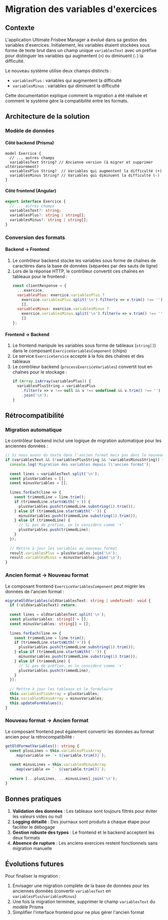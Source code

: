 # Migration des variables d'exercices

## Contexte

L'application Ultimate Frisbee Manager a évolué dans sa gestion des variables d'exercices. Initialement, les variables étaient stockées sous forme de texte brut dans un champ unique `variablesText` avec un préfixe pour distinguer les variables qui augmentent (`+`) ou diminuent (`-`) la difficulté.

Le nouveau système utilise deux champs distincts :
- `variablesPlus` : variables qui augmentent la difficulté
- `variablesMinus` : variables qui diminuent la difficulté

Cette documentation explique comment la migration a été réalisée et comment le système gère la compatibilité entre les formats.

## Architecture de la solution

### Modèle de données

#### Côté backend (Prisma)

```prisma
model Exercice {
  // ... autres champs
  variablesText String? // Ancienne version (à migrer et supprimer ultérieurement)
  variablesPlus String?  // Variables qui augmentent la difficulté (+)
  variablesMinus String? // Variables qui diminuent la difficulté (-)
}
```

#### Côté frontend (Angular)

```typescript
export interface Exercice {
  // ... autres champs
  variablesText?: string;
  variablesPlus?: string | string[];
  variablesMinus?: string | string[];
}
```

### Conversion des formats

#### Backend → Frontend

1. Le contrôleur backend stocke les variables sous forme de chaînes de caractères dans la base de données (séparées par des sauts de ligne)
2. Lors de la réponse HTTP, le contrôleur convertit ces chaînes en tableaux pour le frontend :
   ```javascript
   const clientResponse = {
     ...exercice,
     variablesPlus: exercice.variablesPlus ? 
       exercice.variablesPlus.split('\n').filter(v => v.trim() !== '') : 
       [],
     variablesMinus: exercice.variablesMinus ? 
       exercice.variablesMinus.split('\n').filter(v => v.trim() !== '') : 
       []
   };
   ```

#### Frontend → Backend

1. Le frontend manipule les variables sous forme de tableaux (`string[]`) dans le composant `ExerciceVariablesComponent` (chips)
2. Le service `ExerciceService` accepte à la fois des chaînes et des tableaux
3. Le contrôleur backend (`processExerciceVariables`) convertit tout en chaînes pour le stockage :
   ```javascript
   if (Array.isArray(variablesPlus)) {
     variablesPlusString = variablesPlus
       .filter(v => v !== null && v !== undefined && v.trim() !== '')
       .join('\n');
   }
   ```

## Rétrocompatibilité

### Migration automatique

Le contrôleur backend inclut une logique de migration automatique pour les anciennes données :

```javascript
// Si nous avons du texte dans l'ancien format mais pas dans le nouveau, migrer
if (variablesText && (!variablesPlusString && !variablesMinusString)) {
  console.log('Migration des variables depuis l\'ancien format');
  
  const lines = variablesText.split('\n');
  const plusVariables = [];
  const minusVariables = [];
  
  lines.forEach(line => {
    const trimmedLine = line.trim();
    if (trimmedLine.startsWith('+')) {
      plusVariables.push(trimmedLine.substring(1).trim());
    } else if (trimmedLine.startsWith('-')) {
      minusVariables.push(trimmedLine.substring(1).trim());
    } else if (trimmedLine) {
      // Si pas de préfixe, on le considère comme '+'
      plusVariables.push(trimmedLine);
    }
  });
  
  // Mettre à jour les variables au nouveau format
  result.variablesPlus = plusVariables.join('\n');
  result.variablesMinus = minusVariables.join('\n');
}
```

### Ancien format → Nouveau format

Le composant frontend `ExerciceVariablesComponent` peut migrer les données de l'ancien format :

```typescript
migrateOldVariables(oldVariablesText: string | undefined): void {
  if (!oldVariablesText) return;
  
  const lines = oldVariablesText.split('\n');
  const plusVariables: string[] = [];
  const minusVariables: string[] = [];
  
  lines.forEach(line => {
    const trimmedLine = line.trim();
    if (trimmedLine.startsWith('+')) {
      plusVariables.push(trimmedLine.substring(1).trim());
    } else if (trimmedLine.startsWith('-')) {
      minusVariables.push(trimmedLine.substring(1).trim());
    } else if (trimmedLine) {
      // Si pas de préfixe, on le considère comme '+'
      plusVariables.push(trimmedLine);
    }
  });
  
  // Mettre à jour les tableaux et le formulaire
  this.variablesPlusArray = plusVariables;
  this.variablesMinusArray = minusVariables;
  this.updateFormValues();
}
```

### Nouveau format → Ancien format

Le composant frontend peut également convertir les données au format ancien pour la rétrocompatibilité :

```typescript
getOldFormatVariables(): string {
  const plusLines = this.variablesPlusArray
    .map(variable => `+ ${variable.trim()}`); 
      
  const minusLines = this.variablesMinusArray
    .map(variable => `- ${variable.trim()}`);
  
  return [...plusLines, ...minusLines].join('\n');
}
```

## Bonnes pratiques

1. **Validation des données** : Les tableaux sont toujours filtrés pour éviter les valeurs vides ou null
2. **Logging détaillé** : Des journaux sont produits à chaque étape pour faciliter le débogage
3. **Gestion robuste des types** : Le frontend et le backend acceptent les deux formats
4. **Absence de rupture** : Les anciens exercices restent fonctionnels sans migration manuelle

## Évolutions futures

Pour finaliser la migration :

1. Envisager une migration complète de la base de données pour les anciennes données (convertir `variablesText` en `variablesPlus`/`variablesMinus`)
2. Une fois la migration terminée, supprimer le champ `variablesText` du modèle Prisma
3. Simplifier l'interface frontend pour ne plus gérer l'ancien format
